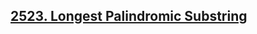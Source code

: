 <h2><a href="httpswww.codingninjas.comstudioproblemslongest-palindromic-substring_758900">2523. Longest Palindromic Substring